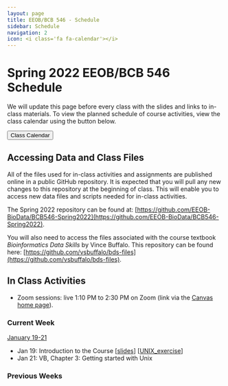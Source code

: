 ```yaml
---
layout: page
title: EEOB/BCB 546 - Schedule
sidebar: Schedule
navigation: 2
icon: <i class='fa fa-calendar'></i>
---
```


# Spring 2022 EEOB/BCB 546 Schedule

We will update this page before every class with the slides and links to in-class materials. To view the planned schedule of course activities, view the class calendar using the button below.

<a href="https://docs.google.com/spreadsheets/d/1TvUUkSHFgUm0TiEs5dXghUqxP-gdEvxs1jX_KYozsCE/edit?usp=sharing"><button type="button" class="btn btn-primary">Class Calendar</button></a>

## Accessing Data and Class Files

All of the files used for in-class activities and assignments are published online in a public GitHub repository. It is expected that you will pull any new changes to this repository at the beginning of class. This will enable you to access new data files and scripts needed for in-class activities.

The Spring 2022 repository can be found at: [https://github.com/EEOB-BioData/BCB546-Spring2022](https://github.com/EEOB-BioData/BCB546-Spring2022).

You will also need to access the files associated with the course textbook _Bioinformatics Data Skills_ by Vince Buffalo. This repository can be found here: [https://github.com/vsbuffalo/bds-files](https://github.com/vsbuffalo/bds-files).


## In Class Activities

* Zoom sessions: live 1:10 PM to 2:30 PM on Zoom (link via the [Canvas home page](https://canvas.iastate.edu/courses/89022)).
<!-- * Recorded content: see the [Course Videos](https://canvas.iastate.edu/courses/79905/modules/461498) module on Canvas.  -->

### Current Week
<!-- I think it'd be good to have the current week on top, so when starting a new week, please move
the previous week to the end and label it with the appropriate number -->

<u>January 19-21</u>

* Jan 19: Introduction to the Course [[slides](slides/Week1_Lecture1.pdf)] [[UNIX_exercise](slides/Unix_Exercise_1.pdf)]
* Jan 21: VB, Chapter 3: Getting started with Unix <!--[[slides](slides/lecture_29Jan-MBH.html)]-->

### Previous Weeks


